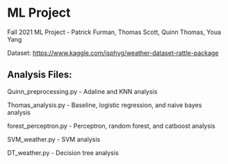 # ML Project
Fall 2021 ML Project - Patrick Furman, Thomas Scott, Quinn Thomas, Youa Yang

Dataset: https://www.kaggle.com/jsphyg/weather-dataset-rattle-package

## Analysis Files:

Quinn_preprocessing.py - Adaline and KNN analysis

Thomas_analysis.py - Baseline, logistic regression, and naive bayes analysis

forest_perceptron.py - Perceptron, random forest, and catboost analysis

SVM_weather.py - SVM analysis

DT_weather.py - Decision tree analysis

